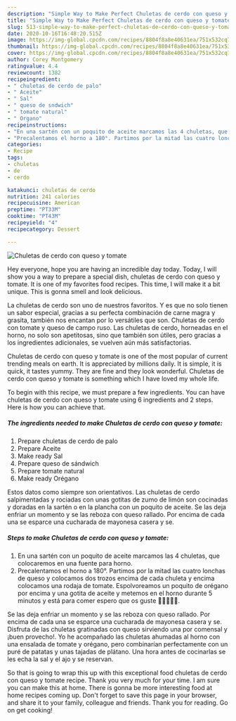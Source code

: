 ```yaml
---
description: "Simple Way to Make Perfect Chuletas de cerdo con queso y tomate"
title: "Simple Way to Make Perfect Chuletas de cerdo con queso y tomate"
slug: 513-simple-way-to-make-perfect-chuletas-de-cerdo-con-queso-y-tomate
date: 2020-10-16T16:48:20.515Z
image: https://img-global.cpcdn.com/recipes/8804f8a8e40631ea/751x532cq70/chuletas-de-cerdo-con-queso-y-tomate-foto-principal.jpg
thumbnail: https://img-global.cpcdn.com/recipes/8804f8a8e40631ea/751x532cq70/chuletas-de-cerdo-con-queso-y-tomate-foto-principal.jpg
cover: https://img-global.cpcdn.com/recipes/8804f8a8e40631ea/751x532cq70/chuletas-de-cerdo-con-queso-y-tomate-foto-principal.jpg
author: Corey Montgomery
ratingvalue: 4.4
reviewcount: 1382
recipeingredient:
- " chuletas de cerdo de palo"
- " Aceite"
- " Sal"
- " queso de sndwich"
- " tomate natural"
- " Organo"
recipeinstructions:
- "En una sartén con un poquito de aceite marcamos las 4 chuletas, que colocaremos en una fuente para horno."
- "Precalentamos el horno a 180°. Partimos por la mitad las cuatro lonchas de queso y colocamos dos trozos encima de cada chuleta y encima colocamos una rodaja de tomate. Espolvoreamos un poquito de orégano por encima y una gotita de aceite y metemos en el horno durante 5 minutos y está para comer espero que os guste 🤗🤗🤗🤗🤗."
categories:
- Recipe
tags:
- chuletas
- de
- cerdo

katakunci: chuletas de cerdo 
nutrition: 241 calories
recipecuisine: American
preptime: "PT33M"
cooktime: "PT43M"
recipeyield: "4"
recipecategory: Dessert

---
```



![Chuletas de cerdo con queso y tomate](https://img-global.cpcdn.com/recipes/8804f8a8e40631ea/751x532cq70/chuletas-de-cerdo-con-queso-y-tomate-foto-principal.jpg)

Hey everyone, hope you are having an incredible day today. Today, I will show you a way to prepare a special dish, chuletas de cerdo con queso y tomate. It is one of my favorites food recipes. This time, I will make it a bit unique. This is gonna smell and look delicious.

La chuletas de cerdo son uno de nuestros favoritos. Y es que no solo tienen un sabor especial, gracias a su perfecta combinación de carne magra y grasita, también nos encantan por lo versátiles que son. Chuletas de cerdo con tomate y queso de campo ruso. Las chuletas de cerdo, horneadas en el horno, no solo son apetitosas, sino que también son útiles, pero gracias a los ingredientes adicionales, se vuelven aún más satisfactorias.

Chuletas de cerdo con queso y tomate is one of the most popular of current trending meals on earth. It is appreciated by millions daily. It is simple, it is quick, it tastes yummy. They are fine and they look wonderful. Chuletas de cerdo con queso y tomate is something which I have loved my whole life.


To begin with this recipe, we must prepare a few ingredients. You can have chuletas de cerdo con queso y tomate using 6 ingredients and 2 steps. Here is how you can achieve that.

<!--inarticleads1-->

##### The ingredients needed to make Chuletas de cerdo con queso y tomate:

1. Prepare  chuletas de cerdo de palo
1. Prepare  Aceite
1. Make ready  Sal
1. Prepare  queso de sándwich
1. Prepare  tomate natural
1. Make ready  Orégano


Estos datos como siempre son orientativos. Las chuletas de cerdo salpimentadas y rociadas con unas gotitas de zumo de limón son cocinadas y doradas en la sartén o en la plancha con un poquito de aceite. Se las deja enfriar un momento y se las reboza con queso rallado. Por encima de cada una se esparce una cucharada de mayonesa casera y se. 

<!--inarticleads2-->

##### Steps to make Chuletas de cerdo con queso y tomate:

1. En una sartén con un poquito de aceite marcamos las 4 chuletas, que colocaremos en una fuente para horno.
1. Precalentamos el horno a 180°. Partimos por la mitad las cuatro lonchas de queso y colocamos dos trozos encima de cada chuleta y encima colocamos una rodaja de tomate. Espolvoreamos un poquito de orégano por encima y una gotita de aceite y metemos en el horno durante 5 minutos y está para comer espero que os guste 🤗🤗🤗🤗🤗.


Se las deja enfriar un momento y se las reboza con queso rallado. Por encima de cada una se esparce una cucharada de mayonesa casera y se. Disfruta de las chuletas gratinadas con queso sirviendo una por comensal y ¡buen provecho!. Yo he acompañado las chuletas ahumadas al horno con una ensalada de tomate y orégano, pero combinarían perfectamente con un puré de patatas y unas tajadas de plátano. Una hora antes de cocinarlas se les echa la sal y el ajo y se reservan. 

So that is going to wrap this up with this exceptional food chuletas de cerdo con queso y tomate recipe. Thank you very much for your time. I am sure you can make this at home. There is gonna be more interesting food at home recipes coming up. Don't forget to save this page in your browser, and share it to your family, colleague and friends. Thank you for reading. Go on get cooking!
